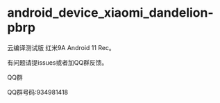 # android_device_xiaomi_dandelion-pbrp
云编译测试版 红米9A Android 11 Rec。

有问题请提issues或者加QQ群反馈。

QQ群

QQ群号码:934981418

